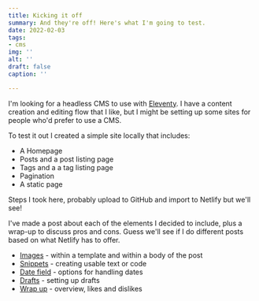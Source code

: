 ```yaml
---
title: Kicking it off
summary: And they're off! Here's what I'm going to test.
date: 2022-02-03
tags:
- cms
img: ''
alt: ''
draft: false
caption: ''

---
```

I'm looking for a headless CMS to use with [Eleventy](https://11ty.dev). I have a content creation and editing flow that I like, but I might be setting up some sites for people who'd prefer to use a CMS.

To test it out I created a simple site locally that includes:

* A Homepage
* Posts and a post listing page
* Tags and a a tag listing page
* Pagination
* A static page

Steps I took here, probably upload to GitHub and import to Netlify but we'll see!

I've made a post about each of the elements I decided to include, plus a wrap-up to discuss pros and cons. Guess we'll see if I do different posts based on what Netlify has to offer.

* [Images](/posts/images/) - within a template and within a body of the post
* [Snippets](/posts/snippets/) - creating usable text or code
* [Date field](/posts/date-field) - options for handling dates
* [Drafts](/posts/drafts/) - setting up drafts
* [Wrap up](/posts/wrap-up/) - overview, likes and dislikes
